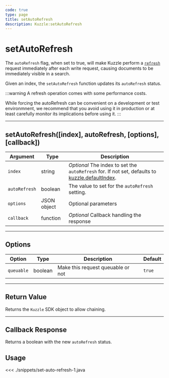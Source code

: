 ```yaml
---
code: true
type: page
title: setAutoRefresh
description: Kuzzle:setAutoRefresh
---
```


# setAutoRefresh

The `autoRefresh` flag, when set to true, will make Kuzzle perform a
[`refresh`](https://www.elastic.co/guide/en/elasticsearch/reference/5.4/docs-refresh.html) request
immediately after each write request, causing documents to be immediately visible in a search.

Given an index, the `setAutoRefresh` function updates its `autoRefresh` status.

:::warning
A refresh operation comes with some performance costs.


While forcing the autoRefresh can be convenient on a development or test environmnent, we recommend that you avoid
using it in production or at least carefully monitor its implications before using it.
:::

---

## setAutoRefresh([index], autoRefresh, [options], [callback])

| Argument      | Type        | Description                                                                                                                                       |
| ------------- | ----------- | ------------------------------------------------------------------------------------------------------------------------------------------------- |
| `index`       | string      | _Optional_ The index to set the `autoRefresh` for. If not set, defaults to [kuzzle.defaultIndex](/sdk/android/3/core-classes/kuzzle/#properties). |
| `autoRefresh` | boolean     | The value to set for the `autoRefresh` setting.                                                                                                   |
| `options`     | JSON object | Optional parameters                                                                                                                               |
| `callback`    | function    | _Optional_ Callback handling the response                                                                                                         |

---

## Options

| Option     | Type    | Description                       | Default |
| ---------- | ------- | --------------------------------- | ------- |
| `queuable` | boolean | Make this request queuable or not | `true`  |

---

## Return Value

Returns the `Kuzzle` SDK object to allow chaining.

---

## Callback Response

Returns a boolean with the new `autoRefresh` status.

## Usage

<<< ./snippets/set-auto-refresh-1.java
